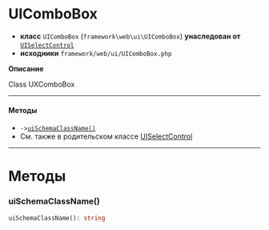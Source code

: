 # UIComboBox

- **класс** `UIComboBox` (`framework\web\ui\UIComboBox`) **унаследован от** [`UISelectControl`](https://github.com/jphp-group/wizard-framework/blob/master/wizard-web-ui/api-docs/classes/framework/web/ui/UISelectControl.ru.md)
- **исходники** `framework/web/ui/UIComboBox.php`

**Описание**

Class UXComboBox

---

#### Методы

- `->`[`uiSchemaClassName()`](#method-uischemaclassname)
- См. также в родительском классе [UISelectControl](https://github.com/jphp-group/wizard-framework/blob/master/wizard-web-ui/api-docs/classes/framework/web/ui/UISelectControl.ru.md)

---
# Методы

<a name="method-uischemaclassname"></a>

### uiSchemaClassName()
```php
uiSchemaClassName(): string
```